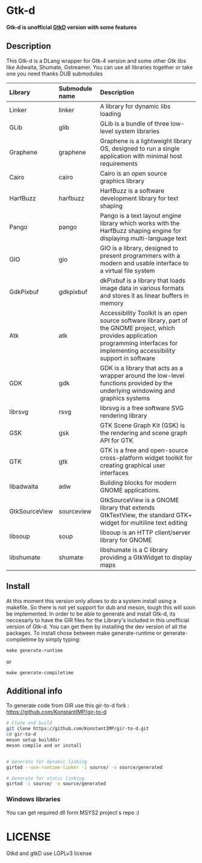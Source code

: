 # Gtk-d

**Gtk-d is unofficial [GtkD](https://gtkd.org/) version with some features**

## Description

This Gtk-d is a DLang wrapper for Gtk-4 version and some other Gtk libs like Adwaita, Shumate, Gstreamer. 
You can use all libraries together or take one you need thanks DUB submodules

| Library  | Submodule name | Description |
| :------- | :------------- | :---------- |
| Linker   | linker         | A library for dynamic libs loading |
| GLib     | glib           | GLib is a bundle of three low-level system libraries |
| Graphene | graphene       | Graphene is a lightweight library OS, designed to run a single application with minimal host requirements |
| Cairo   | cairo           | Cairo is an open source graphics library |
| HarfBuzz | harfbuzz | HarfBuzz is a software development library for text shaping |
| Pango | pango | Pango is a text layout engine library which works with the HarfBuzz shaping engine for displaying multi-language text |
| GIO | gio | GIO is a library, designed to present programmers with a modern and usable interface to a virtual file system |
| GdkPixbuf | gdkpixbuf | dkPixbuf is a library that loads image data in various formats and stores it as linear buffers in memory |
| Atk | atk | Accessibility Toolkit is an open source software library, part of the GNOME project, which provides application programming interfaces for implementing accessibility support in software |
| GDK | gdk | GDK is a library that acts as a wrapper around the low-level functions provided by the underlying windowing and graphics systems |
| librsvg | rsvg | librsvg is a free software SVG rendering library |
| GSK | gsk | GTK Scene Graph Kit (GSK) is the rendering and scene graph API for GTK |
| GTK | gtk | GTK is a free and open-source cross-platform widget toolkit for creating graphical user interfaces |
| libadwaita | adw |  Building blocks for modern GNOME applications. |
| GtkSourceView | sourceview | GtkSourceView is a GNOME library that extends GtkTextView, the standard GTK+ widget for multiline text editing |
| libsoup | soup | libsoup is an HTTP client/server library for GNOME |
| libshumate | shumate | libshumate is a C library providing a GtkWidget to display maps |

## Install 
At this moment this version only allows to do a system install using a makefile. So there is not yet support for dub and meson, tough this will soon be implemented. In order to be able to generate and install Gtk-d, its neccesarly to have the GIR files for the Library's included in this unofficial version of Gtk-d. You can get them by installing the dev version of all the packages. To install chose between make generate-runtime or generate-compiletime by simply typing:

````
make generate-runtime
````
or
````
make generate-compiletime
````

## Additional info

To generate code from GIR use this gir-to-d fork : https://github.com/KonstantIMP/gir-to-d
```bash
# Clone and build
git clone https://github.com/KonstantIMP/gir-to-d.git
cd gir-to-d
meson setup builddir
meson compile and or install


# Generate for dynamic linking
girtod --use-runtime-linker -i source/ -o source/generated

# Generate for static linking
girtod -i source/ -o source/generated
```

### Windows libraries
You can get required dll form MSYS2 project`s repo :)

# LICENSE
Gtkd and gtkD use LGPLv3 license
